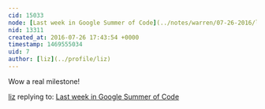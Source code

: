```yaml
---
cid: 15033
node: [Last week in Google Summer of Code](../notes/warren/07-26-2016/last-week-in-google-summer-of-code)
nid: 13311
created_at: 2016-07-26 17:43:54 +0000
timestamp: 1469555034
uid: 7
author: [liz](../profile/liz)
---
```


Wow a real milestone!

[liz](../profile/liz) replying to: [Last week in Google Summer of Code](../notes/warren/07-26-2016/last-week-in-google-summer-of-code)

